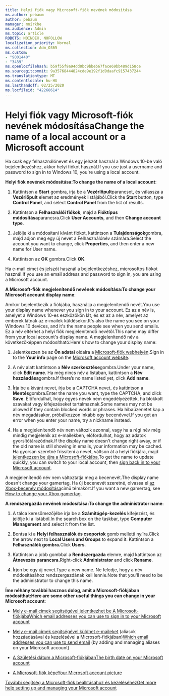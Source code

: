 ```yaml
---
title: Helyi fiók vagy Microsoft-fiók nevének módosítása
ms.author: pebaum
author: pebaum
manager: mnirkhe
ms.audience: Admin
ms.topic: article
ROBOTS: NOINDEX, NOFOLLOW
localization_priority: Normal
ms.collection: Adm_O365
ms.custom:
- "9001440"
- "3439"
ms.openlocfilehash: b59f55f9a94dd0bc9bbeb67face69bb489d158ce
ms.sourcegitcommit: 9a35768444824cde9e192f1d9daafc9157437244
ms.translationtype: MT
ms.contentlocale: hu-HU
ms.lasthandoff: 02/25/2020
ms.locfileid: "42268614"
---
```

# <a name="change-the-name-of-a-local-account-or-a-microsoft-account"></a><span data-ttu-id="c39e0-102">Helyi fiók vagy Microsoft-fiók nevének módosítása</span><span class="sxs-lookup"><span data-stu-id="c39e0-102">Change the name of a local account or a Microsoft account</span></span>

<span data-ttu-id="c39e0-103">Ha csak egy felhasználónevet és egy jelszót használ a Windows 10-be való bejelentkezéshez, akkor helyi fiókot használ.</span><span class="sxs-lookup"><span data-stu-id="c39e0-103">If you use just a username and password to sign in to Windows 10, you're using a local account.</span></span> 

<span data-ttu-id="c39e0-104">**Helyi fiók nevének módosítása:**</span><span class="sxs-lookup"><span data-stu-id="c39e0-104">**To change the name of a local account**:</span></span>

1. <span data-ttu-id="c39e0-105">Kattintson a **Start** gombra, írja be a **Vezérlőpult**parancsot, és válassza a **Vezérlőpult** elemet az eredmények listájából.</span><span class="sxs-lookup"><span data-stu-id="c39e0-105">Click the **Start** button, type **Control Panel**, and select **Control Panel** from the list of results.</span></span>

2. <span data-ttu-id="c39e0-106">Kattintson a **Felhasználói fiókok**, majd a **Fióktípus módosítása**parancsra.</span><span class="sxs-lookup"><span data-stu-id="c39e0-106">Click **User Accounts**, and then **Change account type**.</span></span>

3. <span data-ttu-id="c39e0-107">Jelölje ki a módosítani kívánt fiókot, kattintson a **Tulajdonságok**gombra, majd adjon meg egy új nevet a Felhasználónév számára.</span><span class="sxs-lookup"><span data-stu-id="c39e0-107">Select the account you want to change, click **Properties**, and then enter a new name for User name.</span></span>

4. <span data-ttu-id="c39e0-108">Kattintson az **OK** gombra.</span><span class="sxs-lookup"><span data-stu-id="c39e0-108">Click **OK**.</span></span>

<span data-ttu-id="c39e0-109">Ha e-mail címet és jelszót használ a bejelentkezéshez, microsoftos fiókot használ.</span><span class="sxs-lookup"><span data-stu-id="c39e0-109">If you use an email address and password to sign in, you are using a Microsoft account.</span></span>

<span data-ttu-id="c39e0-110">**A Microsoft-fiók megjelenítendő nevének módosítása:**</span><span class="sxs-lookup"><span data-stu-id="c39e0-110">**To change your Microsoft account display name**:</span></span>

<span data-ttu-id="c39e0-111">Amikor bejelentkezik a fiókjába, használja a megjelenítendő nevét.</span><span class="sxs-lookup"><span data-stu-id="c39e0-111">You use your display name whenever you sign in to your account.</span></span> <span data-ttu-id="c39e0-112">Ez az a név is, amelyet a Windows 10-es eszközökön lát, és ez az a név, amelyet az emberek látnak az e-mailek küldésekor.</span><span class="sxs-lookup"><span data-stu-id="c39e0-112">It's also the name you see on your Windows 10 devices, and it's the name people see when you send emails.</span></span> <span data-ttu-id="c39e0-113">Ez a név eltérhet a helyi fiók megjelenítendő nevétől.</span><span class="sxs-lookup"><span data-stu-id="c39e0-113">This name may differ from your local account's display name.</span></span> <span data-ttu-id="c39e0-114">A megjelenítendő név a következőképpen módosítható:</span><span class="sxs-lookup"><span data-stu-id="c39e0-114">Here's how to change your display name:</span></span>

1. <span data-ttu-id="c39e0-115">Jelentkezzen be az **Ön adatai** oldalra a [Microsoft-fiók webhelyén](https://account.microsoft.com/).</span><span class="sxs-lookup"><span data-stu-id="c39e0-115">Sign in to the **Your info** page on the [Microsoft account website](https://account.microsoft.com/).</span></span>

2. <span data-ttu-id="c39e0-116">A név alatt kattintson a **Név szerkesztése**gombra.</span><span class="sxs-lookup"><span data-stu-id="c39e0-116">Under your name, click **Edit name**.</span></span> <span data-ttu-id="c39e0-117">Ha még nincs név a listában, kattintson a **Név hozzáadása**gombra.</span><span class="sxs-lookup"><span data-stu-id="c39e0-117">If there’s no name listed yet, click **Add name**.</span></span> 

3. <span data-ttu-id="c39e0-118">Írja be a kívánt nevet, írja be a CAPTCHA nevet, és kattintson a **Mentés**gombra.</span><span class="sxs-lookup"><span data-stu-id="c39e0-118">Enter the name you want, type the CAPTCHA, and click **Save**.</span></span> <span data-ttu-id="c39e0-119">Előfordulhat, hogy egyes nevek nem engedélyezettek, ha blokkolt szavakat vagy kifejezéseket tartalmaznak.</span><span class="sxs-lookup"><span data-stu-id="c39e0-119">Some names may not be allowed if they contain blocked words or phrases.</span></span> <span data-ttu-id="c39e0-120">Ha hibaüzenetet kap a név megadásakor, próbálkozzon inkább egy becenévvel.</span><span class="sxs-lookup"><span data-stu-id="c39e0-120">If you get an error when you enter your name, try a nickname instead.</span></span>

4. <span data-ttu-id="c39e0-121">Ha a megjelenítendő név nem változik azonnal, vagy ha a régi név még mindig megjelenik az e-mailekben, előfordulhat, hogy az adatok gyorsítótárazódnak.</span><span class="sxs-lookup"><span data-stu-id="c39e0-121">If the display name doesn't change right away, or if the old name is still showing in emails, your information may be cached.</span></span> <span data-ttu-id="c39e0-122">Ha gyorsan szeretné frissíteni a nevet, váltson át a helyi fiókjára, majd [jelentkezzen be újra a Microsoft-fiókjába.](https://account.microsoft.com/)</span><span class="sxs-lookup"><span data-stu-id="c39e0-122">To get the name to update quickly, you can switch to your local account, then [sign back in to your Microsoft account](https://account.microsoft.com/).</span></span>

<span data-ttu-id="c39e0-123">A megjelenítendő név nem változtatja meg a becenevét.</span><span class="sxs-lookup"><span data-stu-id="c39e0-123">The display name doesn't change your gamertag.</span></span> <span data-ttu-id="c39e0-124">Ha új becenevét szeretné, olvassa el [az Xbox-becenév módosítása](https://support.xbox.com/id-ID/account-management/change-xbox-live-gamertag)című témakört.</span><span class="sxs-lookup"><span data-stu-id="c39e0-124">If you want a new gamertag, see [How to change your Xbox gamertag](https://support.xbox.com/id-ID/account-management/change-xbox-live-gamertag).</span></span>

<span data-ttu-id="c39e0-125">**A rendszergazda nevének módosítása:**</span><span class="sxs-lookup"><span data-stu-id="c39e0-125">**To change the administrator name**:</span></span>

1. <span data-ttu-id="c39e0-126">A tálca keresőmezőjébe írja be a **Számítógép-kezelés** kifejezést, és jelölje ki a listából.</span><span class="sxs-lookup"><span data-stu-id="c39e0-126">In the search box on the taskbar, type **Computer Management** and select it from the list.</span></span>

2. <span data-ttu-id="c39e0-127">Bontsa ki a **Helyi felhasználók és csoportok** gomb melletti nyílra.</span><span class="sxs-lookup"><span data-stu-id="c39e0-127">Click the arrow next to **Local Users and Groups** to expand it.</span></span> <span data-ttu-id="c39e0-128">Kattintson a **Felhasználók gombra.**</span><span class="sxs-lookup"><span data-stu-id="c39e0-128">Click **Users**.</span></span>

3. <span data-ttu-id="c39e0-129">Kattintson a jobb gombbal a **Rendszergazda** elemre, majd kattintson az **Átnevezés parancsra.**</span><span class="sxs-lookup"><span data-stu-id="c39e0-129">Right-click **Administrator** and click **Rename**.</span></span>

4. <span data-ttu-id="c39e0-130">Írjon be egy új nevet.</span><span class="sxs-lookup"><span data-stu-id="c39e0-130">Type a new name.</span></span> <span data-ttu-id="c39e0-131">Ne feledje, hogy a név módosításához rendszergazdának kell lennie.</span><span class="sxs-lookup"><span data-stu-id="c39e0-131">Note that you'll need to be the administrator to change this name.</span></span>

<span data-ttu-id="c39e0-132">**Íme néhány további hasznos dolog, amit a Microsoft-fiókjában módosíthat:**</span><span class="sxs-lookup"><span data-stu-id="c39e0-132">**Here are some other useful things you can change in your Microsoft account**:</span></span>

- [<span data-ttu-id="c39e0-133">Mely e-mail címek segítségével jelentkezhet be A Microsoft-fiókjába</span><span class="sxs-lookup"><span data-stu-id="c39e0-133">Which email addresses you can use to sign in to your Microsoft account</span></span>](https://support.microsoft.com/help/4026162)

- <span data-ttu-id="c39e0-134">[Mely e-mail címek segítségével küldhet e-maileket](https://support.microsoft.com/help/12407) (aliasok hozzáadásával és kezelésével a Microsoft-fiókjában)</span><span class="sxs-lookup"><span data-stu-id="c39e0-134">[Which email addresses you can use to send email](https://support.microsoft.com/help/12407) (by adding and managing aliases on your Microsoft account)</span></span>

- [<span data-ttu-id="c39e0-135">A Születési dátum a Microsoft-fiókjában</span><span class="sxs-lookup"><span data-stu-id="c39e0-135">The birth date on your Microsoft account</span></span>](https://support.microsoft.com/help/12411)

- [<span data-ttu-id="c39e0-136">A Microsoft-fiók képe</span><span class="sxs-lookup"><span data-stu-id="c39e0-136">Your Microsoft account picture</span></span>](https://support.microsoft.com/help/4026790)

[<span data-ttu-id="c39e0-137">További segítség a Microsoft-fiók beállításához és kezeléséhez</span><span class="sxs-lookup"><span data-stu-id="c39e0-137">Get more help setting up and managing your Microsoft account</span></span>](https://support.microsoft.com/hub/4294457/microsoft-account-help#manage-account)